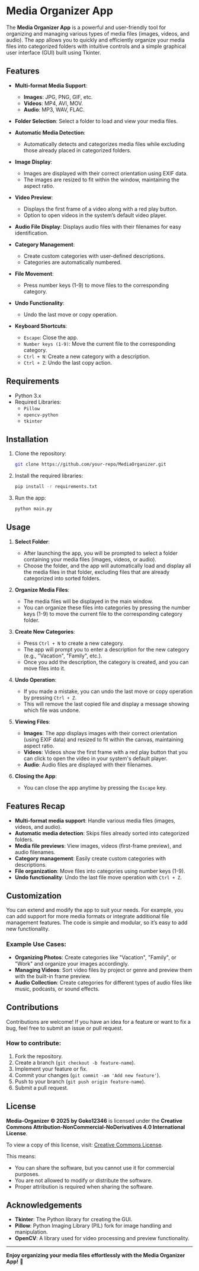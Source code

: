 # Media Organizer App

The **Media Organizer App** is a powerful and user-friendly tool for organizing and managing various types of media files (images, videos, and audio). The app allows you to quickly and efficiently organize your media files into categorized folders with intuitive controls and a simple graphical user interface (GUI) built using Tkinter.

## Features

- **Multi-format Media Support**: 
  - **Images**: JPG, PNG, GIF, etc.
  - **Videos**: MP4, AVI, MOV.
  - **Audio**: MP3, WAV, FLAC.
  
- **Folder Selection**: Select a folder to load and view your media files.
  
- **Automatic Media Detection**: 
  - Automatically detects and categorizes media files while excluding those already placed in categorized folders.
  
- **Image Display**: 
  - Images are displayed with their correct orientation using EXIF data.
  - The images are resized to fit within the window, maintaining the aspect ratio.
  
- **Video Preview**: 
  - Displays the first frame of a video along with a red play button.
  - Option to open videos in the system’s default video player.

- **Audio File Display**: Displays audio files with their filenames for easy identification.

- **Category Management**: 
  - Create custom categories with user-defined descriptions.
  - Categories are automatically numbered.
  
- **File Movement**: 
  - Press number keys (1-9) to move files to the corresponding category.

- **Undo Functionality**: 
  - Undo the last move or copy operation.

- **Keyboard Shortcuts**:
  - `Escape`: Close the app.
  - `Number keys (1-9)`: Move the current file to the corresponding category.
  - `Ctrl + N`: Create a new category with a description.
  - `Ctrl + Z`: Undo the last copy action.

## Requirements

- Python 3.x
- Required Libraries:
  - `Pillow`
  - `opencv-python`
  - `tkinter`

## Installation

1. Clone the repository:

   ```bash
   git clone https://github.com/your-repo/MediaOrganizer.git

2. Install the required libraries:

   ```bash
   pip install -r requirements.txt

3. Run the app:

   ```bash
   python main.py


## Usage

1. **Select Folder**:
   - After launching the app, you will be prompted to select a folder containing your media files (images, videos, or audio).
   - Choose the folder, and the app will automatically load and display all the media files in that folder, excluding files that are already categorized into sorted folders.

2. **Organize Media Files**:
   - The media files will be displayed in the main window.
   - You can organize these files into categories by pressing the number keys (1-9) to move the current file to the corresponding category folder.
   
3. **Create New Categories**:
   - Press `Ctrl + N` to create a new category.
   - The app will prompt you to enter a description for the new category (e.g., "Vacation", "Family", etc.).
   - Once you add the description, the category is created, and you can move files into it.

4. **Undo Operation**:
   - If you made a mistake, you can undo the last move or copy operation by pressing `Ctrl + Z`.
   - This will remove the last copied file and display a message showing which file was undone.

5. **Viewing Files**:
   - **Images**: The app displays images with their correct orientation (using EXIF data) and resized to fit within the canvas, maintaining aspect ratio.
   - **Videos**: Videos show the first frame with a red play button that you can click to open the video in your system's default player.
   - **Audio**: Audio files are displayed with their filenames.

6. **Closing the App**:
   - You can close the app anytime by pressing the `Escape` key.

## Features Recap

- **Multi-format media support**: Handle various media files (images, videos, and audio).
- **Automatic media detection**: Skips files already sorted into categorized folders.
- **Media file previews**: View images, videos (first-frame preview), and audio filenames.
- **Category management**: Easily create custom categories with descriptions.
- **File organization**: Move files into categories using number keys (1-9).
- **Undo functionality**: Undo the last file move operation with `Ctrl + Z`.

## Customization

You can extend and modify the app to suit your needs. For example, you can add support for more media formats or integrate additional file management features. The code is simple and modular, so it’s easy to add new functionality.

### Example Use Cases:

- **Organizing Photos**: Create categories like "Vacation", "Family", or "Work" and organize your images accordingly.
- **Managing Videos**: Sort video files by project or genre and preview them with the built-in frame preview.
- **Audio Collection**: Create categories for different types of audio files like music, podcasts, or sound effects.

## Contributions

Contributions are welcome! If you have an idea for a feature or want to fix a bug, feel free to submit an issue or pull request.

### How to contribute:
1. Fork the repository.
2. Create a branch (`git checkout -b feature-name`).
3. Implement your feature or fix.
4. Commit your changes (`git commit -am 'Add new feature'`).
5. Push to your branch (`git push origin feature-name`).
6. Submit a pull request.

## License

**Media-Organizer © 2025 by Goko12346** is licensed under the **Creative Commons Attribution-NonCommercial-NoDerivatives 4.0 International License**.

To view a copy of this license, visit: [Creative Commons License](https://creativecommons.org/licenses/by-nc-nd/4.0/).

This means:
- You can share the software, but you cannot use it for commercial purposes.
- You are not allowed to modify or distribute the software.
- Proper attribution is required when sharing the software.

## Acknowledgements

- **Tkinter**: The Python library for creating the GUI.
- **Pillow**: Python Imaging Library (PIL) fork for image handling and manipulation.
- **OpenCV**: A library used for video processing and preview functionality.

---

**Enjoy organizing your media files effortlessly with the Media Organizer App!** 🎉
